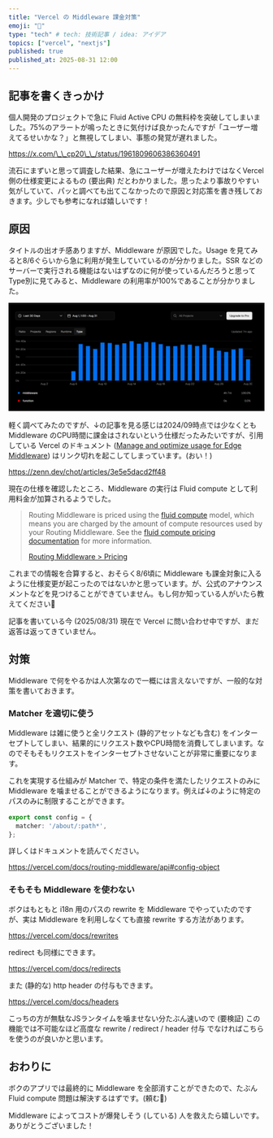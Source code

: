 ```yaml
---
title: "Vercel の Middleware 課金対策"
emoji: "👻"
type: "tech" # tech: 技術記事 / idea: アイデア
topics: ["vercel", "nextjs"]
published: true
published_at: 2025-08-31 12:00
---
```


## 記事を書くきっかけ

個人開発のプロジェクトで急に Fluid Active CPU の無料枠を突破してしまいました。75%のアラートが鳴ったときに気付けば良かったんですが「ユーザー増えてるせいかな？」と無視してしまい、事態の発覚が遅れました。

https://x.com/\_\_cp20\_\_/status/1961809606386360491

流石にまずいと思って調査した結果、急にユーザーが増えたわけではなくVercel側の仕様変更によるもの (要出典) だとわかりました。思ったより事故りやすい気がしていて、パッと調べても出てこなかったので原因と対応策を書き残しておきます。少しでも参考になれば嬉しいです！

## 原因

タイトルの出オチ感ありますが、Middleware が原因でした。Usage を見てみると8/6ぐらいから急に利用が発生していているのが分かりました。SSR などのサーバーで実行される機能はないはずなのに何が使っているんだろうと思ってType別に見てみると、Middleware の利用率が100%であることが分かりました。

![Vercel Fluid compute Usage の推移、8/6ごろから急に発生している](/images/vercel-fluid-compute-usage.png)

軽く調べてみたのですが、↓の記事を見る感じは2024/09時点では少なくとも Middleware のCPU時間に課金はされないという仕様だったみたいですが、引用している Vercel のドキュメント ([Manage and optimize usage for Edge Middleware](https://vercel.com/docs/pricing/edge-middleware)) はリンク切れを起こしてしまっています。(おい！)

https://zenn.dev/chot/articles/3e5e5dacd2ff48

現在の仕様を確認したところ、Middleware の実行は Fluid compute として利用料金が加算されるようでした。

> Routing Middleware is priced using the [fluid compute](https://vercel.com/docs/fluid-compute) model, which means you are charged by the amount of compute resources used by your Routing Middleware. See the [fluid compute pricing documentation](https://vercel.com/docs/fluid-compute/pricing) for more information.
> 
> [Routing Middleware > Pricing](https://vercel.com/docs/routing-middleware#pricing)

これまでの情報を合算すると、おそらく8/6頃に Middleware も課金対象に入るように仕様変更が起こったのではないかと思っています。が、公式のアナウンスメントなどを見つけることができていません。もし何か知っている人がいたら教えてください🙏

記事を書いている今 (2025/08/31) 現在で Vercel に問い合わせ中ですが、まだ返答は返ってきていません。

## 対策

Middleware で何をやるかは人次第なので一概には言えないですが、一般的な対策を書いておきます。

### Matcher を適切に使う

Middleware は雑に使うと全リクエスト (静的アセットなども含む) をインターセプトしてしまい、結果的にリクエスト数やCPU時間を消費してしまいます。なのでそもそもリクエストをインターセプトさせないことが非常に重要になります。

これを実現する仕組みが Matcher で、特定の条件を満たしたリクエストのみに Middleware を噛ませることができるようになります。例えば↓のように特定のパスのみに制限することができます。

```ts
export const config = {
  matcher: '/about/:path*',
};
```

詳しくはドキュメントを読んでください。

https://vercel.com/docs/routing-middleware/api#config-object

### そもそも Middleware を使わない

ボクはもともと i18n 用のパスの rewrite を Middleware でやっていたのですが、実は Middleware を利用しなくても直接 rewrite する方法があります。

https://vercel.com/docs/rewrites

redirect も同様にできます。

https://vercel.com/docs/redirects

また (静的な) http header の付与もできます。

https://vercel.com/docs/headers

こっちの方が無駄なJSランタイムを噛ませない分たぶん速いので (要検証) この機能では不可能なほど高度な rewrite / redirect / header 付与 でなければこちらを使うのが良いかと思います。

## おわりに

ボクのアプリでは最終的に Middleware を全部消すことができたので、たぶん Fluid compute 問題は解決するはずです。(頼む🙏)

Middleware によってコストが爆発しそう (している) 人を救えたら嬉しいです。ありがとうございました！
